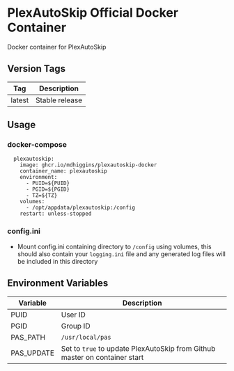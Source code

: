 # PlexAutoSkip Official Docker Container

 Docker container for PlexAutoSkip

## Version Tags

|Tag|Description|
|---|---|
|latest|Stable release|

## Usage

### docker-compose
```
  plexautoskip:
    image: ghcr.io/mdhiggins/plexautoskip-docker
    container_name: plexautoskip
    environment:
      - PUID=${PUID}
      - PGID=${PGID}
      - TZ=${TZ}
    volumes:
      - /opt/appdata/plexautoskip:/config
    restart: unless-stopped
```

### config.ini
- Mount config.ini containing directory to `/config` using volumes, this should also contain your `logging.ini` file and any generated log files will be included in this directory

## Environment Variables
|Variable|Description|
|---|---|
|PUID|User ID|
|PGID|Group ID|
|PAS_PATH|`/usr/local/pas`|
|PAS_UPDATE|Set to `true` to update PlexAutoSkip from Github master on container start|
